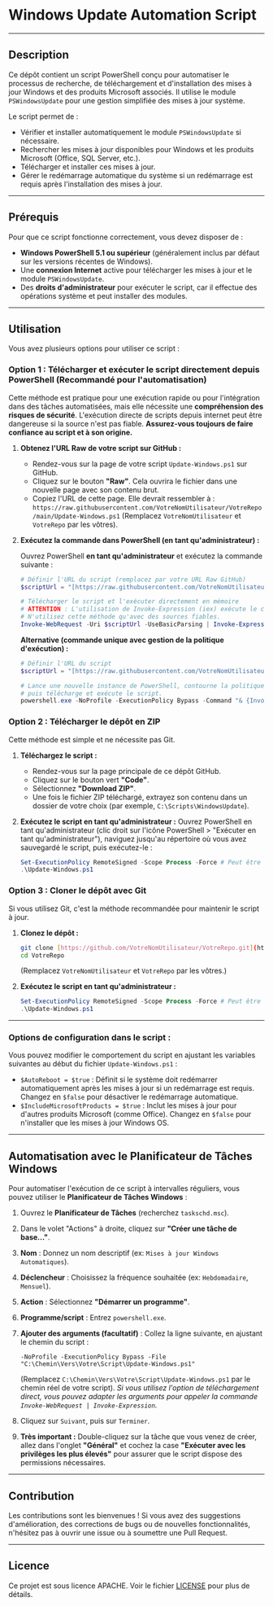 # Windows Update Automation Script

---

## Description

Ce dépôt contient un script PowerShell conçu pour automatiser le processus de recherche, de téléchargement et d'installation des mises à jour Windows et des produits Microsoft associés. Il utilise le module `PSWindowsUpdate` pour une gestion simplifiée des mises à jour système.

Le script permet de :
- Vérifier et installer automatiquement le module `PSWindowsUpdate` si nécessaire.
- Rechercher les mises à jour disponibles pour Windows et les produits Microsoft (Office, SQL Server, etc.).
- Télécharger et installer ces mises à jour.
- Gérer le redémarrage automatique du système si un redémarrage est requis après l'installation des mises à jour.

---

## Prérequis

Pour que ce script fonctionne correctement, vous devez disposer de :

-   **Windows PowerShell 5.1 ou supérieur** (généralement inclus par défaut sur les versions récentes de Windows).
-   Une **connexion Internet** active pour télécharger les mises à jour et le module `PSWindowsUpdate`.
-   Des **droits d'administrateur** pour exécuter le script, car il effectue des opérations système et peut installer des modules.

---

## Utilisation

Vous avez plusieurs options pour utiliser ce script :

### Option 1 : Télécharger et exécuter le script directement depuis PowerShell (Recommandé pour l'automatisation)

Cette méthode est pratique pour une exécution rapide ou pour l'intégration dans des tâches automatisées, mais elle nécessite une **compréhension des risques de sécurité**. L'exécution directe de scripts depuis internet peut être dangereuse si la source n'est pas fiable. **Assurez-vous toujours de faire confiance au script et à son origine.**

1.  **Obtenez l'URL Raw de votre script sur GitHub :**
    * Rendez-vous sur la page de votre script `Update-Windows.ps1` sur GitHub.
    * Cliquez sur le bouton **"Raw"**. Cela ouvrira le fichier dans une nouvelle page avec son contenu brut.
    * Copiez l'URL de cette page. Elle devrait ressembler à :
        `https://raw.githubusercontent.com/VotreNomUtilisateur/VotreRepo/main/Update-Windows.ps1`
        (Remplacez `VotreNomUtilisateur` et `VotreRepo` par les vôtres).

2.  **Exécutez la commande dans PowerShell (en tant qu'administrateur) :**

    Ouvrez PowerShell **en tant qu'administrateur** et exécutez la commande suivante :

    ```powershell
    # Définir l'URL du script (remplacez par votre URL Raw GitHub)
    $scriptUrl = "[https://raw.githubusercontent.com/VotreNomUtilisateur/VotreRepo/main/Update-Windows.ps1](https://raw.githubusercontent.com/VotreNomUtilisateur/VotreRepo/main/Update-Windows.ps1)"

    # Télécharger le script et l'exécuter directement en mémoire
    # ATTENTION : L'utilisation de Invoke-Expression (iex) exécute le code téléchargé.
    # N'utilisez cette méthode qu'avec des sources fiables.
    Invoke-WebRequest -Uri $scriptUrl -UseBasicParsing | Invoke-Expression
    ```

    **Alternative (commande unique avec gestion de la politique d'exécution) :**

    ```powershell
    # Définir l'URL du script
    $scriptUrl = "[https://raw.githubusercontent.com/VotreNomUtilisateur/VotreRepo/main/Update-Windows.ps1](https://raw.githubusercontent.com/VotreNomUtilisateur/VotreRepo/main/Update-Windows.ps1)"

    # Lance une nouvelle instance de PowerShell, contourne la politique d'exécution pour cette session,
    # puis télécharge et exécute le script.
    powershell.exe -NoProfile -ExecutionPolicy Bypass -Command "& {Invoke-WebRequest -Uri '$scriptUrl' -UseBasicParsing | Invoke-Expression}"
    ```

### Option 2 : Télécharger le dépôt en ZIP

Cette méthode est simple et ne nécessite pas Git.

1.  **Téléchargez le script :**
    * Rendez-vous sur la page principale de ce dépôt GitHub.
    * Cliquez sur le bouton vert **"Code"**.
    * Sélectionnez **"Download ZIP"**.
    * Une fois le fichier ZIP téléchargé, extrayez son contenu dans un dossier de votre choix (par exemple, `C:\Scripts\WindowsUpdate`).

2.  **Exécutez le script en tant qu'administrateur :**
    Ouvrez PowerShell en tant qu'administrateur (clic droit sur l'icône PowerShell > "Exécuter en tant qu'administrateur"), naviguez jusqu'au répertoire où vous avez sauvegardé le script, puis exécutez-le :

    ```powershell
    Set-ExecutionPolicy RemoteSigned -Scope Process -Force # Peut être nécessaire si non déjà fait
    .\Update-Windows.ps1
    ```

### Option 3 : Cloner le dépôt avec Git

Si vous utilisez Git, c'est la méthode recommandée pour maintenir le script à jour.

1.  **Clonez le dépôt :**
    ```bash
    git clone [https://github.com/VotreNomUtilisateur/VotreRepo.git](https://github.com/VotreNomUtilisateur/VotreRepo.git)
    cd VotreRepo
    ```
    (Remplacez `VotreNomUtilisateur` et `VotreRepo` par les vôtres.)

2.  **Exécutez le script en tant qu'administrateur :**
    ```powershell
    Set-ExecutionPolicy RemoteSigned -Scope Process -Force # Peut être nécessaire si non déjà fait
    .\Update-Windows.ps1
    ```

---

### Options de configuration dans le script :

Vous pouvez modifier le comportement du script en ajustant les variables suivantes au début du fichier `Update-Windows.ps1` :

-   `$AutoReboot = $true` : Définit si le système doit redémarrer automatiquement après les mises à jour si un redémarrage est requis. Changez en `$false` pour désactiver le redémarrage automatique.
-   `$IncludeMicrosoftProducts = $true` : Inclut les mises à jour pour d'autres produits Microsoft (comme Office). Changez en `$false` pour n'installer que les mises à jour Windows OS.

---

## Automatisation avec le Planificateur de Tâches Windows

Pour automatiser l'exécution de ce script à intervalles réguliers, vous pouvez utiliser le **Planificateur de Tâches Windows** :

1.  Ouvrez le **Planificateur de Tâches** (recherchez `taskschd.msc`).
2.  Dans le volet "Actions" à droite, cliquez sur **"Créer une tâche de base..."**.
3.  **Nom** : Donnez un nom descriptif (ex: `Mises à jour Windows Automatiques`).
4.  **Déclencheur** : Choisissez la fréquence souhaitée (ex: `Hebdomadaire`, `Mensuel`).
5.  **Action** : Sélectionnez **"Démarrer un programme"**.
6.  **Programme/script** : Entrez `powershell.exe`.
7.  **Ajouter des arguments (facultatif)** : Collez la ligne suivante, en ajustant le chemin du script :
    ```
    -NoProfile -ExecutionPolicy Bypass -File "C:\Chemin\Vers\Votre\Script\Update-Windows.ps1"
    ```
    (Remplacez `C:\Chemin\Vers\Votre\Script\Update-Windows.ps1` par le chemin réel de votre script).
    *Si vous utilisez l'option de téléchargement direct, vous pouvez adapter les arguments pour appeler la commande `Invoke-WebRequest | Invoke-Expression`.*

8.  Cliquez sur `Suivant`, puis sur `Terminer`.
9.  **Très important :** Double-cliquez sur la tâche que vous venez de créer, allez dans l'onglet **"Général"** et cochez la case **"Exécuter avec les privilèges les plus élevés"** pour assurer que le script dispose des permissions nécessaires.

---

## Contribution

Les contributions sont les bienvenues ! Si vous avez des suggestions d'amélioration, des corrections de bugs ou de nouvelles fonctionnalités, n'hésitez pas à ouvrir une issue ou à soumettre une Pull Request.

---

## Licence

Ce projet est sous licence APACHE. Voir le fichier [LICENSE](LICENSE) pour plus de détails.
